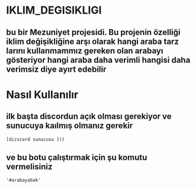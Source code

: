# IKLIM_DEGISIKLIGI
## bu bir Mezuniyet projesidi. Bu projenin özelliği iklim değişikliğine arşı olarak hangi araba tarz larını kullanmammız gereken olan arabayı gösteriyor hangi araba daha verimli hangisi daha verimsiz diye ayırt edebilir

# Nasıl Kullanılır

  ## ilk başta discordun açık olması gerekiyor ve sunucuya kaılmış olmanız gerekir
    [dizscord sunucusu ]()
  ## ve bu botu çalıştırmak için şu komutu vermelisiniz
    '#arabayabak'
